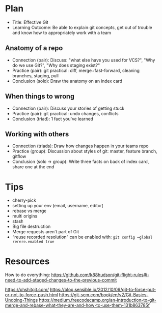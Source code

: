 # Plan

* Title: Effective Git
* Learning Outcome: Be able to explain git concepts, get out of trouble and know how to appropriately work with a team

## Anatomy of a repo

* Connection (pair): Discuss: "what else have you used for VCS?", "Why do we use Git?", "Why does staging exist?"
* Practice (pair): git practical: diff, merge+fast-forward, cleaning branches, staging, pull
* Conclusion (solo): Draw the anatomy on an index card

## When things to wrong

* Connection (pair): Discuss your stories of getting stuck
* Practice (pair): git practical: undo changes, conflicts
* Conclusion (triad): 1 fact you've learned

## Working with others

* Connection (triads): Draw how changes happen in your teams repo
* Practice (group): Discussion about styles of git: master, feature branch, gitflow
* Conclusion (solo -> group): Write three facts on back of index card, share one at the end

# Tips

* cherry-pick
* setting up your env (email, username, editor)
* rebase vs merge
* multi origins
* stash
* Big file destruction
* Merge requests aren't part of Git
* “reuse recorded resolution” can be enabled with: `git config –global rerere.enabled true`

# Resources

How to do everything: https://github.com/k88hudson/git-flight-rules#i-need-to-add-staged-changes-to-the-previous-commit

https://ohshitgit.com/
https://blog.sensible.io/2012/10/09/git-to-force-put-or-not-to-force-push.html
https://git-scm.com/book/en/v2/Git-Basics-Undoing-Things
https://medium.freecodecamp.org/an-introduction-to-git-merge-and-rebase-what-they-are-and-how-to-use-them-131b863785f